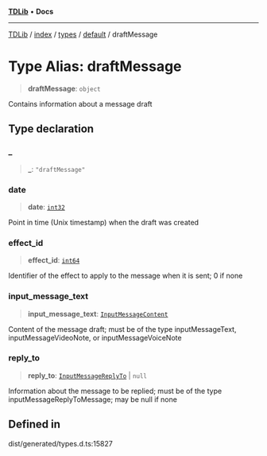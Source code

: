 [**TDLib**](../../../../../../README.md) • **Docs**

***

[TDLib](../../../../../../modules.md) / [index](../../../../../README.md) / [types](../../../README.md) / [default](../README.md) / draftMessage

# Type Alias: draftMessage

> **draftMessage**: `object`

Contains information about a message draft

## Type declaration

### \_

> **\_**: `"draftMessage"`

### date

> **date**: [`int32`](int32.md)

Point in time (Unix timestamp) when the draft was created

### effect\_id

> **effect\_id**: [`int64`](int64.md)

Identifier of the effect to apply to the message when it is sent; 0 if none

### input\_message\_text

> **input\_message\_text**: [`InputMessageContent`](InputMessageContent.md)

Content of the message draft; must be of the type inputMessageText, inputMessageVideoNote, or inputMessageVoiceNote

### reply\_to

> **reply\_to**: [`InputMessageReplyTo`](InputMessageReplyTo.md) \| `null`

Information about the message to be replied; must be of the type inputMessageReplyToMessage; may be null if none

## Defined in

dist/generated/types.d.ts:15827
